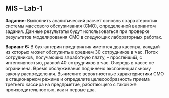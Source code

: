 MIS – Lab-1
-------------
**Задание:**
Выполнить аналитический расчет основных характеристик системы массового обслуживания (СМО), определенной вариантом задания. Данные результаты будут использоваться при проверке результатов моделирования СМО в следующих лабораторных работах.

**Вариант 6:**
В бухгалтерии предприятия имеются два кассира, каждый из которых может обслужить в среднем 30 сотрудников в час. Поток сотрудников, получающих заработную плату, – простейший, с интенсивностью, равной 40 сотрудников в час. Очередь в кассе не ограничена. Время обслуживания подчинено экспоненциальному закону распределения. Вычислите вероятностные характеристики СМО в стационарном режиме и определите целесообразность приема третьего кассира на предприятие, работающего с такой же производительностью, как и первые два.
